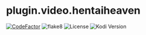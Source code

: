 # plugin.video.hentaiheaven

[![CodeFactor](https://www.codefactor.io/repository/github/jakkerson/plugin.video.hentaihaven/badge)](https://www.codefactor.io/repository/github/jakkerson/plugin.video.hentaihaven)
![flake8](https://github.com/AVFLIX/plugin.video.hentaihaven/workflows/flake8/badge.svg)
![License](https://img.shields.io/badge/license-GPL--3.0--only-success.svg)
![Kodi Version](https://img.shields.io/badge/kodi-matrix%2B-success.svg)

